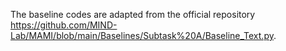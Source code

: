 The baseline codes are adapted from the official repository https://github.com/MIND-Lab/MAMI/blob/main/Baselines/Subtask%20A/Baseline_Text.py.